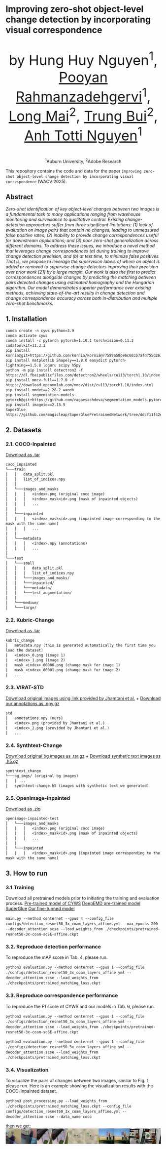 # Improving zero-shot object-level change detection by incorporating visual correspondence

<div align="center">    
    <p style="font-size: 45px;"> by 
        Hung Huy Nguyen</a><sup>1</sup>,
        <a href="https://pooyanrg.me">Pooyan Rahmanzadehgervi</a><sup>1</sup>, 
        <a href="https://mai-t-long.com">Long Mai</a><sup>2</sup>, 
        <a href="https://research.adobe.com/person/trung-bui/">Trung Bui</a><sup>2</sup>, 
        <a href="https://anhnguyen.me/research/">Anh Totti Nguyen</a><sup>1</sup>
    </p>
    <p>
        <sup>1</sup>Auburn University, <sup>2</sup>Adobe Research
    </p>
</div>

This repository contains the code and data for the paper `Improving zero-shot object-level change detection by incorporating visual correspondence` (WACV 2025).

## Abstract
*Zero-shot identification of key object-level changes between two images is a fundamental task to many applications 
ranging from warehouse monitoring and surveillance to qualitative control. Existing change-detection approaches 
suffer from three significant limitations: (1) lack of evaluation on image pairs that contain no changes, leading 
to unmeasured false positive rates; (2) inability to provide change correspondences useful for downstream applications; 
and (3) poor zero-shot generalization across different domains. To address these issues, we introduce a novel method 
that leverages change correspondences (a) during training to improve change detection precision, and (b) at test time, 
to minimize false positives. That is, we propose to leverage the supervision labels of where an object is added or 
removed to supervise change detectors improving their precision over prior work [21] by a large margin. Our work is also 
the first to predict correspondences alongside changes by predicting the matching between pairs detected changes using 
estimated homography and the Hungarian algorithm. Our model demonstrates superior performance over existing methods, 
achieving state-of-the-art results in change detection and change correspondence accuracy across both in-distribution 
and multiple zero-shot benchmarks.*

<!--
A comparison between The Change You Want to See (CYWS) and our model's quality outcomes
![results](figures/CYWS_vs_Our.png) -->

## 1. Installation
```
conda create -n cyws python=3.9
conda activate cyws
conda install -c pytorch pytorch=1.10.1 torchvision=0.11.2 cudatoolkit=11.3.1
pip install kornia@git+https://github.com/kornia/kornia@77589a58be6c603b7afd755d261783bd0c152a97
pip install matplotlib Shapely==1.8.0 easydict pytorch-lightning==1.5.8 loguru scipy h5py
python -m pip install detectron2 -f https://dl.fbaipublicfiles.com/detectron2/wheels/cu113/torch1.10/index.html
pip install mmcv-full==1.7.0 -f https://download.openmmlab.com/mmcv/dist/cu113/torch1.10/index.html
pip install mmdet==2.28.2 wandb
pip install segmentation-models-pytorch@git+https://github.com/ragavsachdeva/segmentation_models.pytorch.git@0092ee4d6f851d89a4a401bb2dfa6187660b8dd3
pip install imageio==2.13.5
SuperGlue https://github.com/magicleap/SuperGluePretrainedNetwork/tree/ddcf11f42e7e0732a0c4607648f9448ea8d73590
```

## 2. Datasets

### 2.1. COCO-Inpainted

[Download as .tar](https://thor.robots.ox.ac.uk/~vgg/data/cyws/coco-inpainted.tar)
```
coco_inpainted
└───train
│   │   data_split.pkl
│   │   list_of_indices.npy
│   │
│   └───images_and_masks
│   |   │   <index>.png (original coco image)
│   |   │   <index>_mask<id>.png (mask of inpainted objects)
│   |   │   ...
|   |
│   └───inpainted
│   |   │   <index>_mask<id>.png (inpainted image corresponding to the mask with the same name)
│   |   │   ...
|   |
│   └───metadata
│   |   │   <index>.npy (annotations)
│   |   │   ...
│   
└───test
│   └───small
│   │   |   data_split.pkl
│   │   |   list_of_indices.npy
│   │   └───images_and_masks/
│   │   └───inpainted/
│   │   └───metadata/
│   │   └───test_augmentation/
|   |
│   └───medium/
│   └───large/
```

### 2.2. Kubric-Change

[Download as .tar](https://thor.robots.ox.ac.uk/~vgg/data/cyws/kubric-change.tar)
```
kubric_change
│   metadata.npy (this is generated automatically the first time you load the dataset)
│   <index>_0.png (image 1)
|   <index>_1.png (image 2)
|   mask_<index>_00000.png (change mask for image 1)
|   mask_<index>_00001.png (change mask for image 2)
|   ...
```

### 2.3. VIRAT-STD

[Download original images using link provided by Jhamtani et al.](https://drive.google.com/file/d/1OVb4_3Uec_xbyUk90aWC6LFpKsIOtR7v/view?usp=sharing) + [Download our annotations as .npy.gz](https://thor.robots.ox.ac.uk/~vgg/data/cyws/virat-annotations.npy.gz)


```
std
│   annotations.npy (ours)
│   <index>.png (provided by Jhamtani et al.)
|   <index>_2.png (provided by Jhamtani et al.)
|   ...
```

### 2.4. Synthtext-Change

[Download original bg images as .tar.gz](https://thor.robots.ox.ac.uk/~vgg/data/scenetext/preproc/bg_img.tar.gz) + [Download synthetic text images as .h5.gz](https://thor.robots.ox.ac.uk/~vgg/data/cyws/synthtext-change.h5.gz)

```
synthtext_change
└───bg_imgs/ (original bg images)
|   | ...
│   synthtext-change.h5 (images with synthetic text we generated)

```

### 2.5. OpenImage-Inpainted

[Download as .zip](https://drive.google.com/file/d/1ADTfdeCwDJ27mfRqLoq0N6L0Cx3NFqHc/view?usp=sharing)
```
openimage-inpainted-test
│   └───images_and_masks
│   |   │   <index>.png (original coco image)
│   |   │   <index>_mask<id>.png (mask of inpainted objects)
│   |   │   ...
|   |
│   └───inpainted
│   |   │   <index>_mask<id>.png (inpainted image corresponding to the mask with the same name)
```



## 3. How to run
### 3.1.Training

Download all pretrained models prior to initiating the training and evaluation process.
[Pre-trained model of CYWS](https://thor.robots.ox.ac.uk/~vgg/data/cyws/pretrained-resnet50-3x-coam-scSE-affine.ckpt.gz)
[DeepEMD pre-trained model](https://github.com/icoz69/DeepEMD)
[SuperGlue](https://github.com/magicleap/SuperGluePretrainedNetwork/tree/ddcf11f42e7e0732a0c4607648f9448ea8d73590)
[Our fine-tunned model](https://drive.google.com/file/d/1ISFReljEB46HHamDVl_N6je7CuqwTIG7/view?usp=sharing)

`main.py --method centernet --gpus 4 --config_file configs/detection_resnet50_3x_coam_layers_affine.yml --max_epochs 200 --decoder_attention scse --load_weights_from ./checkpoints/pretrained-resnet50-3x-coam-scSE-affine.ckpt`

### 3.2. Reproduce detection performance

To reproduce the mAP score in Tab. 4, please run.

`python3 evaluation.py --method centernet --gpus 1 --config_file ./configs/detection_resnet50_3x_coam_layers_affine.yml --decoder_attention scse --load_weights_from ./checkpoints/pretrained_matching_loss.ckpt`

### 3.3. Reproduce correspondence performance

To reproduce the F1 score of CYWS and our models in Tab. 6, please run.

`python3 evaluation.py --method centernet --gpus 1 --config_file ./configs/detection_resnet50_3x_coam_layers_affine.yml --decoder_attention scse --load_weights_from ./checkpoints/pretrained-resnet50-3x-coam-scSE-affine.ckpt`

`python3 evaluation.py --method centernet --gpus 1 --config_file ./configs/detection_resnet50_3x_coam_layers_affine.yml --decoder_attention scse --load_weights_from ./checkpoints/pretrained_matching_loss.ckpt`

### 3.4. Visualization

To visualize the pairs of changes between two images, similar to Fig. 1, please run. Here is an example showing the visualization results with the COCO-Inpainted dataset.

`python3 post_processing.py --load_weights_from ./checkpoints/pretrained_matching_loss.ckpt --config_file configs/detection_resnet50_3x_coam_layers_affine.yml --decoder_attention scse --data_name coco`

then we get:
![results](figures/Our_model_visualization.png)





